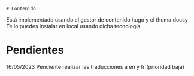     # Contenido

Está implementado usando el gestor de contenido hugo y el thema docsy
Te lo puedes instalar en local usando dicha tecnología




# Pendientes
16/05/2023 Pendiente realizar las traducciones a en y fr (prioridad baja)


